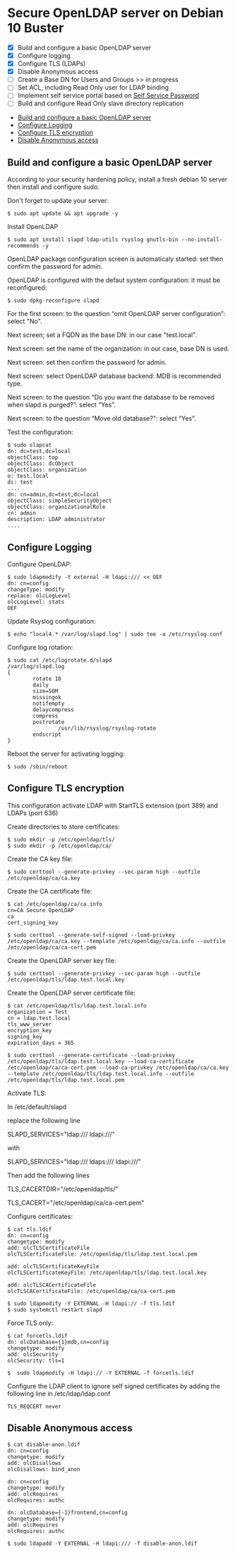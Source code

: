 # Secure OpenLDAP server on Debian 10 Buster
- [X] Build and configure a basic OpenLDAP server
- [X] Configure logging
- [X] Configure TLS (LDAPs)
- [X] Disable Anonymous access
- [ ] Create a Base DN for Users and Groups  >> in progress
- [ ] Set ACL, including Read Only user for LDAP binding
- [ ] Implement self service portal based on [Self Service Password](https://ltb-project.org/documentation/self-service-password)
- [ ] Build and configure Read Only slave directory replication

* [Build and configure a basic OpenLDAP server](#build-and-configure-a-basic-openldap-server)
* [Configure Logging](#configure-logging)
* [Configure TLS encryption](#configure-tls-encryption)
* [Disable Anonymous access](#disable-anonymous-access)

## Build and configure a basic OpenLDAP server
According to your security hardening policy, install a fresh debian 10 server then install and configure sudo.

Don't forget to update your server:
```
$ sudo apt update && apt upgrade -y
```
Install OpenLDAP
```
$ sudo apt install slapd ldap-utils rsyslog gnutls-bin --no-install-recommends -y
```
OpenLDAP package configuration screen is automaticaly started: set then confirm the password for admin.

OpenLDAP is configured with the defaut system configuration: it must be reconfigured:
```
$ sudo dpkg-reconfigure slapd
```
For the first screen: to the question “omit OpenLDAP server configuration”: select "No".

Next screen; set a FQDN as the base DN: in our case "test.local".

Next screen: set the name of the organization: in our case, base DN is used.

Next screen: set then confirm the password for admin.

Next screen: select OpenLDAP database backend: MDB is recommended type.

Next screen: to the question “Do you want the database to be removed when slapd is purged?”: select “Yes”.

Next screen: to the question “Move old database?": select “Yes”.

Test the configuration:
```
$ sudo slapcat
dn: dc=test,dc=local
objectClass: top
objectClass: dcObject
objectClass: organization
o: test.local
dc: test
....
dn: cn=admin,dc=test,dc=local
objectClass: simpleSecurityObject
objectClass: organizationalRole
cn: admin
description: LDAP administrator
....
```

## Configure Logging

Configure OpenLDAP:
```
$ sudo ldapmodify -Y external -H ldapi:/// << OEF
dn: cn=config
changeType: modify
replace: olcLogLevel
olcLogLevel: stats
OEF
```
Update Rsyslog configuration:
```
$ echo "local4.* /var/log/slapd.log" | sudo tee -a /etc/rsyslog.conf
```
Configure log rotation:
```
$ sudo cat /etc/logrotate.d/slapd
/var/log/slapd.log
{ 
        rotate 10
        daily
        size=50M
        missingok
        notifempty
        delaycompress
        compress
        postrotate
                /usr/lib/rsyslog/rsyslog-rotate
        endscript
}
```
Reboot the server for activating logging:
```
$ sudo /sbin/reboot
```
## Configure TLS encryption
This configuration activate LDAP with StartTLS extension (port 389) and LDAPs (port 636)

Create directories to store certificates:
```
$ sudo mkdir -p /etc/openldap/tls/
$ sudo mkdir -p /etc/openldap/ca/
```

Create the CA key file:
```
$ sudo certtool --generate-privkey --sec-param high --outfile /etc/openldap/ca/ca.key
```

Create the CA certificate file:
```
$ cat /etc/openldap/ca/ca.info
cn=CA Secure OpenLDAP 
ca
cert_signing_key

$ sudo certtool --generate-self-signed --load-privkey /etc/openldap/ca/ca.key --template /etc/openldap/ca/ca.info --outfile /etc/openldap/ca/ca-cert.pem
```

Create the OpenLDAP server key file:
```
$ sudo certtool --generate-privkey --sec-param high --outfile /etc/openldap/tls/ldap.test.local.key
```
Create the OpenLDAP server certificate file:
```
$ cat /etc/openldap/tls/ldap.test.local.info
organization = Test
cn = ldap.test.local
tls_www_server
encryption_key
signing_key
expiration_days = 365

$ sudo certtool --generate-certificate --load-privkey /etc/openldap/tls/ldap.test.local.key --load-ca-certificate /etc/openldap/ca/ca-cert.pem --load-ca-privkey /etc/openldap/ca/ca.key --template /etc/openldap/tls/ldap.test.local.info --outfile /etc/openldap/tls/ldap.test.local.pem
```
Activate TLS:

In /etc/default/slapd

replace the following line 

SLAPD_SERVICES="ldap:/// ldapi:///"

with

SLAPD_SERVICES="ldap:/// ldaps:///  ldapi:///"

Then add the following lines

TLS_CACERTDIR="/etc/openldap/tls/"                                                                                                                                                                                                          

TLS_CACERT="/etc/openldap/ca/ca-cert.pem" 

Configure certificates:
```
$ cat tls.ldif
dn: cn=config
changetype: modify
add: olcTLSCertificateFile
olcTLSCertificateFile: /etc/openldap/tls/ldap.test.local.pem

add: olcTLSCertificateKeyFile
olcTLSCertificateKeyFile: /etc/openldap/tls/ldap.test.local.key

add: olcTLSCACertificateFile
olcTLSCACertificateFile: /etc/openldap/ca/ca-cert.pem

$ sudo ldapmodify -Y EXTERNAL -H ldapi:// -f tls.ldif
$ sudo systemctl restart slapd
```
Force TLS only:
```
$ cat forcetls.ldif
dn: olcDatabase={1}mdb,cn=config
changetype: modify
add: olcSecurity
olcSecurity: tls=1

$  sudo ldapmodify -H ldapi:// -Y EXTERNAL -f forcetls.ldif
```
Configure the LDAP client to ignore self signed certificates by adding the following line in /etc/ldap/ldap.conf
```
TLS_REQCERT never
```
## Disable Anonymous access
```
$ cat disable-anon.ldif
dn: cn=config
changetype: modify
add: olcDisallows
olcDisallows: bind_anon

dn: cn=config
changetype: modify
add: olcRequires
olcRequires: authc

dn: olcDatabase={-1}frontend,cn=config
changetype: modify
add: olcRequires
olcRequires: authc

$ sudo ldapadd -Y EXTERNAL -H ldapi:/// -f disable-anon.ldif
```
